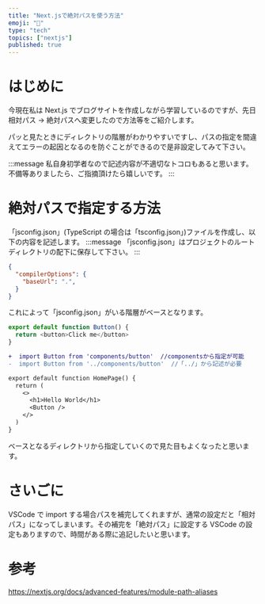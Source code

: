 ```yaml
---
title: "Next.jsで絶対パスを使う方法"
emoji: "🔗"
type: "tech"
topics: ["nextjs"]
published: true
---
```


# はじめに

今現在私は Next.js でブログサイトを作成しながら学習しているのですが、先日相対パス → 絶対パスへ変更したので方法等をご紹介します。

パッと見たときにディレクトリの階層がわかりやすいですし、パスの指定を間違えてエラーの起因となるのを防ぐことができるので是非設定してみて下さい。

:::message
私自身初学者なので記述内容が不適切なトコロもあると思います。
不備等ありましたら、ご指摘頂けたら嬉しいです。
:::

# 絶対パスで指定する方法

「jsconfig.json」(TypeScript の場合は「tsconfig.json」)ファイルを作成し、以下の内容を記述します。
:::message
「jsconfig.json」はプロジェクトのルートディレクトリの配下に保存して下さい。
:::

```json:jsconfig.json
{
  "compilerOptions": {
    "baseUrl": ".",
  }
}
```

これによって「jsconfig.json」がいる階層がベースとなります。

```js:components/button.js
export default function Button() {
  return <button>Click me</button>
}
```

```diff js:pages/index.js
+  import Button from 'components/button'  //componentsから指定が可能
-  import Button from '../components/button'  //「../」から記述が必要

export default function HomePage() {
  return (
    <>
      <h1>Hello World</h1>
      <Button />
    </>
  )
}
```

ベースとなるディレクトリから指定していくので見た目もよくなったと思います。

# さいごに

VSCode で import する場合パスを補完してくれますが、通常の設定だと「相対パス」になってしまいます。その補完を「絶対パス」に設定する VSCode の設定もありますので、時間がある際に追記したいと思います。

# 参考

https://nextjs.org/docs/advanced-features/module-path-aliases
